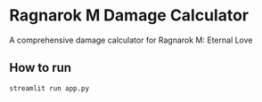 # Ragnarok M Damage Calculator

A comprehensive damage calculator for Ragnarok M: Eternal Love

## How to run
```bash
streamlit run app.py